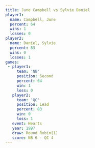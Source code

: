 ```yaml
---
title: June Campbell vs Sylvie Daniel
player1:              
  name: Campbell, June
  percent: 64         
  wins: 1             
  losses: 0           
player2:              
  name: Daniel, Sylvie
  percent: 83         
  wins: 0             
  losses: 1           
games:
 - player1:          
     team: 'NB'      
     position: Second
     percent: 64     
     win: 1          
     loss: 0         
   player2:        
     team: 'QC'    
     position: Lead
     percent: 83   
     win: 0        
     loss: 1       
   event: Hearts       
   year: 1997          
   draw: Round Robin(1)
   score: NB 6 - QC 4  
---
```

